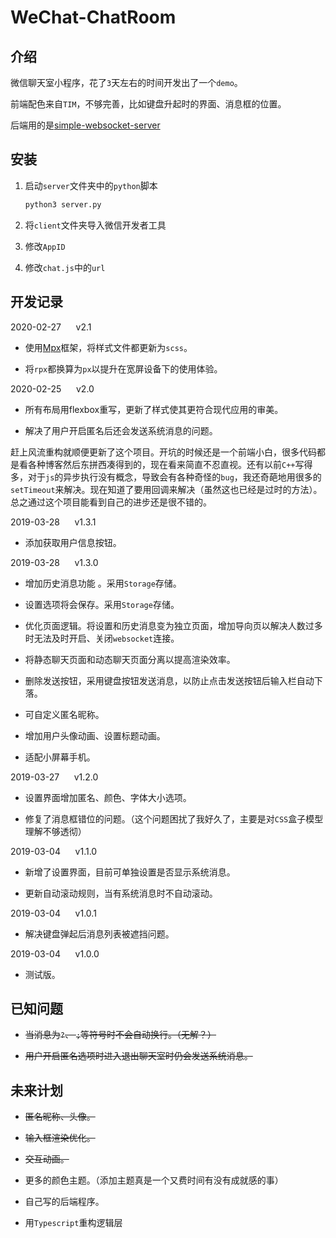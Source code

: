 # WeChat-ChatRoom

## 介绍

微信聊天室小程序，花了`3`天左右的时间开发出了一个`demo`。

前端配色来自`TIM`，不够完善，比如键盘升起时的界面、消息框的位置。

后端用的是[simple-websocket-server](https://github.com/dpallot/simple-websocket-server)

## 安装

1. 启动`server`文件夹中的`python`脚本

   ``` python
   python3 server.py
   ```

2. 将`client`文件夹导入微信开发者工具

3. 修改`AppID`

4. 修改`chat.js`中的`url`

## 开发记录

2020-02-27 &nbsp;&nbsp;&nbsp;&nbsp; v2.1

- 使用[Mpx](https://github.com/didi/mpx)框架，将样式文件都更新为`scss`。

- 将`rpx`都换算为`px`以提升在宽屏设备下的使用体验。

2020-02-25 &nbsp;&nbsp;&nbsp;&nbsp; v2.0

- 所有布局用flexbox重写，更新了样式使其更符合现代应用的审美。

- 解决了用户开启匿名后还会发送系统消息的问题。

赶上风流重构就顺便更新了这个项目。开坑的时候还是一个前端小白，很多代码都是看各种博客然后东拼西凑得到的，现在看来简直不忍直视。还有以前`C++`写得多，对于`js`的异步执行没有概念，导致会有各种奇怪的`bug`，我还奇葩地用很多的`setTimeout`来解决。现在知道了要用回调来解决（虽然这也已经是过时的方法）。总之通过这个项目能看到自己的进步还是很不错的。

2019-03-28 &nbsp;&nbsp;&nbsp;&nbsp; v1.3.1

- 添加获取用户信息按钮。

2019-03-28 &nbsp;&nbsp;&nbsp;&nbsp; v1.3.0

- 增加历史消息功能 。采用`Storage`存储。

- 设置选项将会保存。采用`Storage`存储。

- 优化页面逻辑。将设置和历史消息变为独立页面，增加导向页以解决人数过多时无法及时开启、关闭`websocket`连接。

- 将静态聊天页面和动态聊天页面分离以提高渲染效率。

- 删除发送按钮，采用键盘按钮发送消息，以防止点击发送按钮后输入栏自动下落。

- 可自定义匿名昵称。

- 增加用户头像动画、设置标题动画。

- 适配小屏幕手机。

2019-03-27 &nbsp;&nbsp;&nbsp;&nbsp; v1.2.0

- 设置界面增加匿名、颜色、字体大小选项。

- 修复了消息框错位的问题。（这个问题困扰了我好久了，主要是对`CSS`盒子模型理解不够透彻）

2019-03-04 &nbsp;&nbsp;&nbsp;&nbsp; v1.1.0

- 新增了设置界面，目前可单独设置是否显示系统消息。

- 更新自动滚动规则，当有系统消息时不自动滚动。

2019-03-04 &nbsp;&nbsp;&nbsp;&nbsp; v1.0.1

- 解决键盘弹起后消息列表被遮挡问题。

2019-03-04 &nbsp;&nbsp;&nbsp;&nbsp; v1.0.0

- 测试版。

## 已知问题

- ~~当消息为`?`、 `;`等符号时不会自动换行。（无解？）~~

- ~~用户开启匿名选项时进入退出聊天室时仍会发送系统消息。~~

## 未来计划

- ~~匿名昵称、头像。~~

- ~~输入框渲染优化。~~

- ~~交互动画。~~

- 更多的颜色主题。（添加主题真是一个又费时间有没有成就感的事）

- 自己写的后端程序。

- 用`Typescript`重构逻辑层
